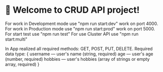 # 🚀 Welcome to CRUD API project!

For work in Development mode use "npm run start:dev" work on port 4000.
For work in Production mode use "npm run start:prod" work on port 5000.
For start test use "npm run test"
For use Cluster API use "npm run start:multi"

In App realized all required methods: GET, POST, PUT, DELETE.
Required data type: 
{ 
  username — user's name (string, required)
  age — user's age (number, required)
  hobbies — user's hobbies (array of strings or empty array, required)
}